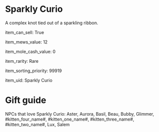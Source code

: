 # Sparkly Curio

A complex knot tied out of a sparkling ribbon.

item_can_sell: True

item_mews_value: 12

item_mole_cash_value: 0

item_rarity: Rare

item_sorting_priority: 99919

item_uid: Sparkly Curio

# Gift guide

NPCs that love Sparkly Curio: Aster, Aurora, Basil, Beau, Bubby, Glimmer, #kitten_four_name#, #kitten_one_name#, #kitten_three_name#, #kitten_two_name#, Lux, Salem